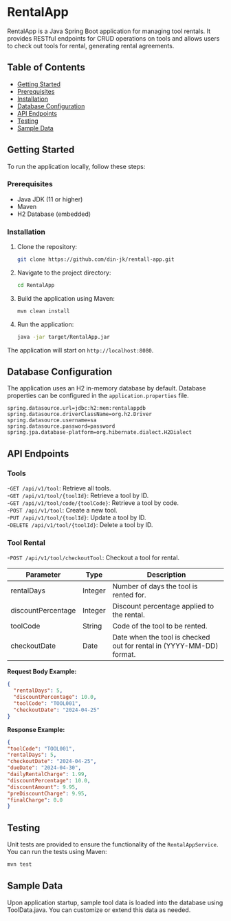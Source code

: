 
# RentalApp

RentalApp is a Java Spring Boot application for managing tool rentals. It provides RESTful endpoints for CRUD operations on tools and allows users to check out tools for rental, generating rental agreements.

## Table of Contents
- [Getting Started](#getting-started)
- [Prerequisites](#prerequisites)
- [Installation](#installation)
- [Database Configuration](#database-configuration)
- [API Endpoints](#api-endpoints)
- [Testing](#testing)
- [Sample Data](#sample-data)

## Getting Started

To run the application locally, follow these steps:

### Prerequisites

- Java JDK (11 or higher)
- Maven
- H2 Database (embedded)

### Installation

1. Clone the repository:

    ```bash
    git clone https://github.com/din-jk/rentall-app.git
    ```

2. Navigate to the project directory:

    ```bash
    cd RentalApp
    ```

3. Build the application using Maven:

    ```bash
    mvn clean install
    ```

4. Run the application:

    ```bash
    java -jar target/RentalApp.jar
    ```

The application will start on `http://localhost:8080`.

## Database Configuration

The application uses an H2 in-memory database by default. Database properties can be configured in the `application.properties` file.

```properties
spring.datasource.url=jdbc:h2:mem:rentalappdb
spring.datasource.driverClassName=org.h2.Driver
spring.datasource.username=sa
spring.datasource.password=password
spring.jpa.database-platform=org.hibernate.dialect.H2Dialect
```

## API Endpoints

### Tools

-`GET /api/v1/tool`: Retrieve all tools.<br/>
-`GET /api/v1/tool/{toolId}`: Retrieve a tool by ID.<br/>
-`GET /api/v1/tool/code/{toolCode}`: Retrieve a tool by code.<br/>
-`POST /api/v1/tool`: Create a new tool.<br/>
-`PUT /api/v1/tool/{toolId}`: Update a tool by ID.<br/>
-`DELETE /api/v1/tool/{toolId}`: Delete a tool by ID.

### Tool Rental

-`POST /api/v1/tool/checkoutTool`: Checkout a tool for rental.

  | Parameter              | Type    | Description                                 |
  |------------------------|---------|---------------------------------------------|
  | rentalDays             | Integer | Number of days the tool is rented for.      |
  | discountPercentage     | Integer  | Discount percentage applied to the rental.  |
  | toolCode               | String  | Code of the tool to be rented.              |
  | checkoutDate           | Date    | Date when the tool is checked out for rental in (YYYY-MM-DD) format. |

  **Request Body Example:**
  ```json
  {
    "rentalDays": 5,
    "discountPercentage": 10.0,
    "toolCode": "TOOL001",
    "checkoutDate": "2024-04-25"
  }
```
**Response Example:**
  ```json
  {
  "toolCode": "TOOL001",
  "rentalDays": 5,
  "checkoutDate": "2024-04-25",
  "dueDate": "2024-04-30",
  "dailyRentalCharge": 1.99,
  "discountPercentage": 10.0,
  "discountAmount": 9.95,
  "preDiscountCharge": 9.95,
  "finalCharge": 0.0
}

```

## Testing

Unit tests are provided to ensure the functionality of the `RentalAppService`. You can run the tests using Maven:

```bash
mvn test
```

## Sample Data

Upon application startup, sample tool data is loaded into the database using ToolData.java. You can customize or extend this data as needed.
